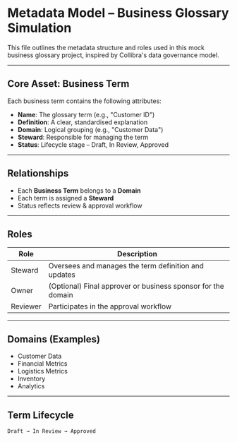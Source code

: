 # Metadata Model – Business Glossary Simulation

This file outlines the metadata structure and roles used in this mock business glossary project, inspired by Collibra's data governance model.

---

## Core Asset: Business Term

Each business term contains the following attributes:

- **Name**: The glossary term (e.g., "Customer ID")
- **Definition**: A clear, standardised explanation
- **Domain**: Logical grouping (e.g., "Customer Data")
- **Steward**: Responsible for managing the term
- **Status**: Lifecycle stage – Draft, In Review, Approved

---

## Relationships

- Each **Business Term** belongs to a **Domain**
- Each term is assigned a **Steward**
- Status reflects review & approval workflow

---

## Roles

| Role    | Description |
|---------|-------------|
| Steward | Oversees and manages the term definition and updates |
| Owner   | (Optional) Final approver or business sponsor for the domain |
| Reviewer | Participates in the approval workflow |

---

## Domains (Examples)

- Customer Data
- Financial Metrics
- Logistics Metrics
- Inventory
- Analytics

---

## Term Lifecycle

```text
Draft → In Review → Approved

